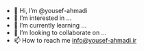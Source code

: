 - 👋 Hi, I’m @yousef-ahmadi
- 👀 I’m interested in ...
- 🌱 I’m currently learning ...
- 💞️ I’m looking to collaborate on ...
- 📫 How to reach me info@yousef-ahmadi.ir

<!---
yousef-ahmadi1/yousef-ahmadi1 is a ✨ special ✨ repository because its `README.md` (this file) appears on your GitHub profile.
You can click the Preview link to take a look at your changes.
--->
